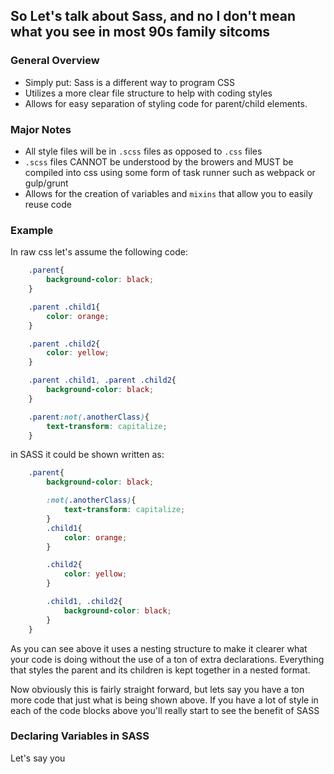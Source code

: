 ## So Let's talk about Sass, and no I don't mean what you see in most 90s family sitcoms

### General Overview
* Simply put: Sass is a different way to program CSS
* Utilizes a more clear file structure to help with coding styles
* Allows for easy separation of styling code for parent/child elements.

### Major Notes
* All style files will be in `.scss` files as opposed to `.css` files
* `.scss` files CANNOT be understood by the browers and MUST be compiled into css using some form of task runner such as webpack or gulp/grunt
* Allows for the creation of variables and `mixins` that allow you to easily reuse code

### Example

In raw css let's assume the following code: 
``` CSS
    .parent{
        background-color: black;
    }

    .parent .child1{
        color: orange;
    }

    .parent .child2{
        color: yellow;
    }

    .parent .child1, .parent .child2{
        background-color: black;
    }

    .parent:not(.anotherClass){
        text-transform: capitalize;
    }
```
in SASS it could be shown written as: 

``` CSS
    .parent{
        background-color: black;

        :not(.anotherClass){
            text-transform: capitalize;
        }
        .child1{
            color: orange;
        }

        .child2{
            color: yellow;
        }

        .child1, .child2{
            background-color: black;
        }
    }
```
As you can see above it uses a nesting structure to make it clearer what your code is doing without the use of a ton of extra declarations. Everything that styles the parent and its children is kept together in a nested format. 

Now obviously this is fairly straight forward, but lets say you have a ton more code that just what is being shown above. If you have a lot of style in each of the code blocks above you'll really start to see the benefit of SASS

### Declaring Variables in SASS

Let's say you 